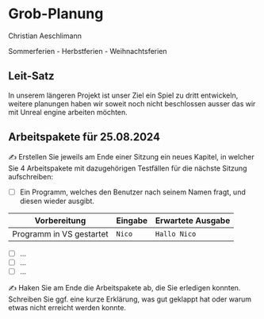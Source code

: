 # Grob-Planung

Christian Aeschlimann

Sommerferien - Herbstferien - Weihnachtsferien

## Leit-Satz

In unserem längeren Projekt ist unser Ziel ein Spiel zu dritt entwickeln, weitere planungen haben wir soweit noch nicht beschlossen ausser das wir mit Unreal engine arbeiten möchten.

## Arbeitspakete für 25.08.2024

✍️ Erstellen Sie jeweils am Ende einer Sitzung ein neues Kapitel, in welcher Sie 4 Arbeitspakete mit dazugehörigen Testfällen für die nächste Sitzung aufschreiben:

- [ ] Ein Programm, welches den Benutzer nach seinem Namen fragt, und diesen wieder ausgibt.

| Vorbereitung             | Eingabe | Erwartete Ausgabe |
| ------------------------ | ------- | ----------------- |
| Programm in VS gestartet | `Nico`  | `Hallo Nico`      |

- [ ] ...
- [ ] ...
- [ ] ...

✍️  Haken Sie am Ende die Arbeitspakete ab, die Sie erledigen konnten. Schreiben Sie ggf. eine kurze Erklärung, was gut geklappt hat oder warum etwas nicht erreicht werden konnte.